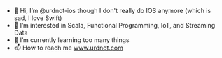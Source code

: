 - 👋 Hi, I’m @urdnot-ios though I don't really do IOS anymore (which is sad, I love Swift)
- 👀 I’m interested in Scala, Functional Programming, IoT, and Streaming Data
- 🌱 I’m currently learning too many things
- 📫 How to reach me www.urdnot.com

<!---
urdnot-ios/urdnot-ios is a ✨ special ✨ repository because its `README.md` (this file) appears on your GitHub profile.
You can click the Preview link to take a look at your changes.
--->
